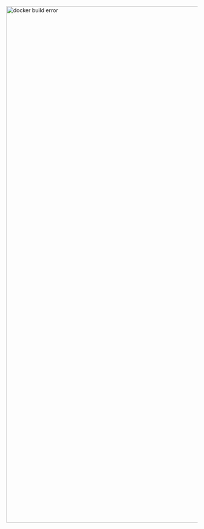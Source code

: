 <img width="1359" alt="docker build error" src="https://github.com/NMonKLabs77/Group1_Deployment9/assets/135375665/e604cda3-3054-49c4-9e0d-aba8f01f5d8a">
